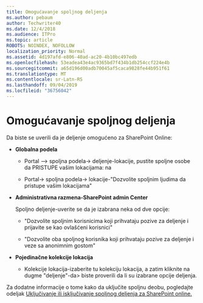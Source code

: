```yaml
---
title: Omogućavanje spoljnog deljenja
ms.author: pebaum
author: Techwriter40
ms.date: 12/4/2018
ms.audience: ITPro
ms.topic: article
ROBOTS: NOINDEX, NOFOLLOW
localization_priority: Normal
ms.assetid: 4d197afd-e806-40ad-ac20-4b10bc497edb
ms.openlocfilehash: 53eadea43e4ac9365bd7f434b1db254ccf224e4b
ms.sourcegitcommit: a65d196d00adb70045af5caca9828fe44b951f61
ms.translationtype: MT
ms.contentlocale: sr-Latn-RS
ms.lasthandoff: 09/04/2019
ms.locfileid: "36756042"
---
```

# <a name="enable-external-sharing"></a>Omogućavanje spoljnog deljenja

 Da biste se uverili da je deljenje omogućeno za SharePoint Online:
  
- **Globalna podela**
    
  - Portal –\> spoljna podela-\> deljenje-lokacije, pustite spoljne osobe da PRISTUPE vašim lokacijama: na
    
  - Portal-\> spoljna podela-\> lokacije-"Dozvolite spoljnim ljudima da pristupe vašim lokacijama"
    
- **Administrativna razmena-SharePoint admin Center**
    
    Spoljno deljenje-uverite se da je izabrana neka od dve opcije:
    
  - "Dozvolite spoljnim korisnicima koji prihvataju pozive za deljenje i prijavite se kao ovlašćeni korisnici"
    
  - "Dozvolite oba spoljnog korisnika koji prihvataju pozive za deljenje i veze sa anonimnim gostom"
    
- **Pojedinačne kolekcije lokacija**
    
  - Kolekcije lokacija-izaberite tu kolekciju lokacija, a zatim kliknite na dugme "deljenje"-da\> biste proverili da li su izabrane opcije deljenja.
    
Za dodatne informacije o tome kako da uključite spoljnu deobu, pogledajte odeljak [Uključivanje ili isključivanje spoljnog deljenja za SharePoint online.](https://go.microsoft.com/fwlink/?linkid=2047681&amp;clcid=0x409)
  

